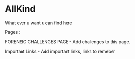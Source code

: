 # AllKind
What ever u want u can find here


Pages :

FORENSIC CHALLENGES PAGE - Add challenges to this page.

Important Links - Add important links, links to remeber 
